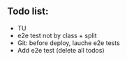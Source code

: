 ## Todo list:

- TU
- e2e test not by class + split
- Git: before deploy, lauche e2e tests
- Add e2e test (delete all todos)
